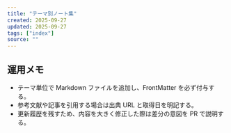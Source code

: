 ```yaml
---
title: "テーマ別ノート集"
created: 2025-09-27
updated: 2025-09-27
tags: ["index"]
source: ""
---
```


## 運用メモ

- テーマ単位で Markdown ファイルを追加し、FrontMatter を必ず付与する。
- 参考文献や記事を引用する場合は出典 URL と取得日を明記する。
- 更新履歴を残すため、内容を大きく修正した際は差分の意図を PR で説明する。
